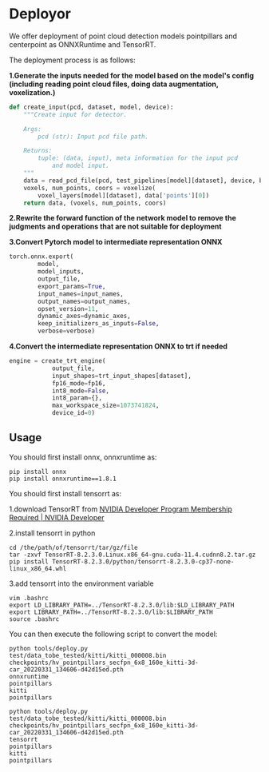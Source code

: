 

# Deployor

We offer deployment of point cloud detection models pointpillars and centerpoint as ONNXRuntime and TensorRT.

The deployment process is as follows:

**1.Generate the inputs needed for the model based on the model's config (including reading point cloud files, doing data augmentation, voxelization.)**

```python
def create_input(pcd, dataset, model, device):
    """Create input for detector.

    Args:
        pcd (str): Input pcd file path.

    Returns:
        tuple: (data, input), meta information for the input pcd
            and model input.
    """
    data = read_pcd_file(pcd, test_pipelines[model][dataset], device, box_type_3d='LiDAR')
    voxels, num_points, coors = voxelize(
        voxel_layers[model][dataset], data['points'][0])
    return data, (voxels, num_points, coors)
```

**2.Rewrite the forward function of the network model to remove the judgments and operations that are not suitable for deployment**

**3.Convert Pytorch model to intermediate representation ONNX**

```python
torch.onnx.export(
        model,
        model_inputs,
        output_file,
        export_params=True,
        input_names=input_names,
        output_names=output_names,
        opset_version=11,
        dynamic_axes=dynamic_axes,
        keep_initializers_as_inputs=False,
        verbose=verbose)
```

**4.Convert the intermediate representation ONNX to trt if needed**

```python
engine = create_trt_engine(
            output_file,
            input_shapes=trt_input_shapes[dataset],
            fp16_mode=fp16,
            int8_mode=False,
            int8_param={},
            max_workspace_size=1073741824,
            device_id=0)
```



## Usage

You should first install onnx, onnxruntime as:

```shell
pip install onnx
pip install onnxruntime==1.8.1
```

You should first install tensorrt as:

1.download TensorRT from [NVIDIA Developer Program Membership Required | NVIDIA Developer](https://developer.nvidia.com/nvidia-tensorrt-download)

2.install tensorrt in python

```shell
cd /the/path/of/tensorrt/tar/gz/file
tar -zxvf TensorRT-8.2.3.0.Linux.x86_64-gnu.cuda-11.4.cudnn8.2.tar.gz
pip install TensorRT-8.2.3.0/python/tensorrt-8.2.3.0-cp37-none-linux_x86_64.whl
```

3.add tensorrt into the environment variable

```shell
vim .bashrc
export LD_LIBRARY_PATH=../TensorRT-8.2.3.0/lib:$LD_LIBRARY_PATH
export LIBRARY_PATH=../TensorRT-8.2.3.0/lib:$LIBRARY_PATH
source .bashrc
```





You can then execute the following script to convert the model:

```shell
python tools/deploy.py
test/data_tobe_tested/kitti/kitti_000008.bin
checkpoints/hv_pointpillars_secfpn_6x8_160e_kitti-3d-car_20220331_134606-d42d15ed.pth
onnxruntime
pointpillars
kitti
pointpillars
```



```shell
python tools/deploy.py
test/data_tobe_tested/kitti/kitti_000008.bin
checkpoints/hv_pointpillars_secfpn_6x8_160e_kitti-3d-car_20220331_134606-d42d15ed.pth
tensorrt
pointpillars
kitti
pointpillars
```



